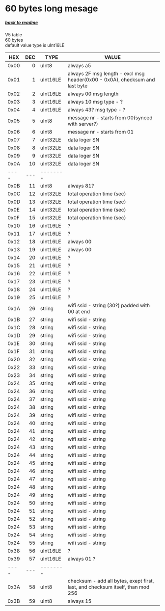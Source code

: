 # 60 bytes long mesage
##### [back to readme](../README.md)  
V5 table  
60 bytes   
default value type is uInt16LE  

| HEX  	| DEC 	| TYPE 	   	| VALUE                                                                                                     	|
|------	|-----:	|----------	|--------------------------------------------------------------------------------------------------------------	|
| 0x00 	| 0   	| uInt8    	| always a5                                                                                                 	|
| 0x01 	| 1   	| uInt16LE 	| always 2F msg length - excl msg header(0x00 - 0x0A), checksum and last byte                               	|
| 0x02 	| 2   	| uInt16LE 	| always 00 msg length                                                                                      	|
| 0x03 	| 3   	| uInt16LE 	| always 10 msg type - ?                                                                                    	|
| 0x04 	| 4   	| uInt16LE 	| always 43? msg type - ?                                                                                   	|
| 0x05 	| 5   	| uInt8    	| message nr - starts from 00(synced with server?)                                                          	|
| 0x06 	| 6   	| uInt8    	| message nr - starts from 01                                                                               	|
| 0x07 	| 7   	| uInt32LE 	| data loger SN                                                                                             	|
| 0x08 	| 8   	| uInt32LE 	| data loger SN                                                                                             	|
| 0x09 	| 9   	| uInt32LE 	| data loger SN                                                                                             	|
| 0x0A 	| 10  	| uInt32LE 	| data loger SN                                                                                             	|
| ---- 	| --- 	| -------- 	|                                                                                                           	|
| 0x0B 	| 11  	| uInt8    	| always 81?                                                                                                	|
| 0x0C 	| 12  	| uInt32LE 	| total operation time (sec)                                                                                	|
| 0x0D 	| 13  	| uInt32LE 	| total operation time (sec)                                                                                	|
| 0x0E 	| 14  	| uInt32LE 	| total operation time (sec)                                                                                	|
| 0x0F 	| 15  	| uInt32LE 	| total operation time (sec)                                                                                	|
| 0x10 	| 16  	| uInt16LE 	| ?                                                                                                         	|
| 0x11 	| 17  	| uInt16LE 	| ?                                                                                                         	|
| 0x12 	| 18  	| uInt16LE 	| always 00                                                                                                 	|
| 0x13 	| 19  	| uInt16LE 	| always 00                                                                                                 	|
| 0x14 	| 20  	| uInt16LE 	| ?                                                                                                         	|
| 0x15 	| 21  	| uInt16LE 	| ?                                                                                                         	|
| 0x16 	| 22  	| uInt16LE 	| ?                                                                                                         	|
| 0x17 	| 23  	| uInt16LE 	| ?                                                                                                         	|
| 0x18 	| 24  	| uInt16LE 	| ?                                                                                                         	|
| 0x19 	| 25  	| uInt16LE 	| ?                                                                                                         	|
| 0x1A 	| 26  	| string   	| wifi ssid - string (30?) padded with 00 at end                                                            	|
| 0x1B 	| 27  	| string   	| wifi ssid - string                                                                                        	|
| 0x1C 	| 28  	| string   	| wifi ssid - string                                                                                        	|
| 0x1D 	| 29  	| string   	| wifi ssid - string                                                                                        	|
| 0x1E 	| 30  	| string   	| wifi ssid - string                                                                                        	|
| 0x1F 	| 31  	| string   	| wifi ssid - string                                                                                        	|
| 0x20 	| 32  	| string   	| wifi ssid - string                                                                                        	|
| 0x22 	| 33  	| string   	| wifi ssid - string                                                                                        	|
| 0x23 	| 34  	| string   	| wifi ssid - string                                                                                        	|
| 0x24 	| 35  	| string   	| wifi ssid - string                                                                                        	|
| 0x24 	| 36  	| string   	| wifi ssid - string                                                                                        	|
| 0x24 	| 37  	| string   	| wifi ssid - string                                                                                        	|
| 0x24 	| 38  	| string   	| wifi ssid - string                                                                                        	|
| 0x24 	| 39  	| string   	| wifi ssid - string                                                                                        	|
| 0x24 	| 40  	| string   	| wifi ssid - string                                                                                        	|
| 0x24 	| 41  	| string   	| wifi ssid - string                                                                                        	|
| 0x24 	| 42  	| string   	| wifi ssid - string                                                                                        	|
| 0x24 	| 43  	| string   	| wifi ssid - string                                                                                        	|
| 0x24 	| 44  	| string   	| wifi ssid - string                                                                                        	|
| 0x24 	| 45  	| string   	| wifi ssid - string                                                                                        	|
| 0x24 	| 46  	| string   	| wifi ssid - string                                                                                        	|
| 0x24 	| 47  	| string   	| wifi ssid - string                                                                                        	|
| 0x24 	| 48  	| string   	| wifi ssid - string                                                                                        	|
| 0x24 	| 49  	| string   	| wifi ssid - string                                                                                        	|
| 0x24 	| 50  	| string   	| wifi ssid - string                                                                                        	|
| 0x24 	| 51  	| string   	| wifi ssid - string                                                                                        	|
| 0x24 	| 52  	| string   	| wifi ssid - string                                                                                        	|
| 0x24 	| 53  	| string   	| wifi ssid - string                                                                                        	|
| 0x24 	| 54  	| string   	| wifi ssid - string                                                                                        	|
| 0x24 	| 55  	| string   	| wifi ssid - string                                                                                        	|
| 0x38 	| 56  	| uInt16LE 	| ?                                                                                                         	|
| 0x39 	| 57  	| uInt16LE 	| always 01 ?                                                                                               	|
| ---- 	| --- 	| -------- 	|                                                                                                           	|
| 0x3A 	| 58  	| uInt8    	| checksum - add all bytes, exept first, last, and checksum itself, than mod 256                            	|
| 0x3B 	| 59  	| uInt8    	| always 15                                                                                                 	|
